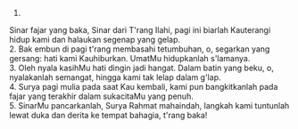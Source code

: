 1.
Sinar fajar yang baka, Sinar dari T'rang Ilahi, pagi ini
biarlah Kauterangi hidup kami dan halaukan segenap yang gelap.
<br>
2.
Bak embun di pagi t'rang membasahi tetumbuhan, o, segarkan yang
gersang: hati kami Kauhiburkan. UmatMu hidupkanlah s'lamanya.
<br>
3.
Oleh nyala kasihMu hati dingin jadi hangat. Dalam batin yang
beku, o, nyalakanlah semangat, hingga kami tak lelap dalam g'lap.
<br>
4.
Surya pagi mulia pada saat Kau kembali, kami pun bangkitkanlah
pada fajar yang terakhir dalam sukacitaMu yang penuh.
<br>
5.
SinarMu pancarkanlah, Surya Rahmat mahaindah, langkah kami
tuntunlah lewat duka dan derita ke tempat bahagia, t'rang baka!